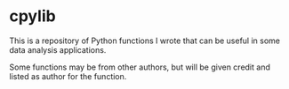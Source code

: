 # cpylib
This is a repository of Python functions I wrote that can be useful in some data analysis applications.

Some functions may be from other authors, but will be given credit and listed as author for the function.
